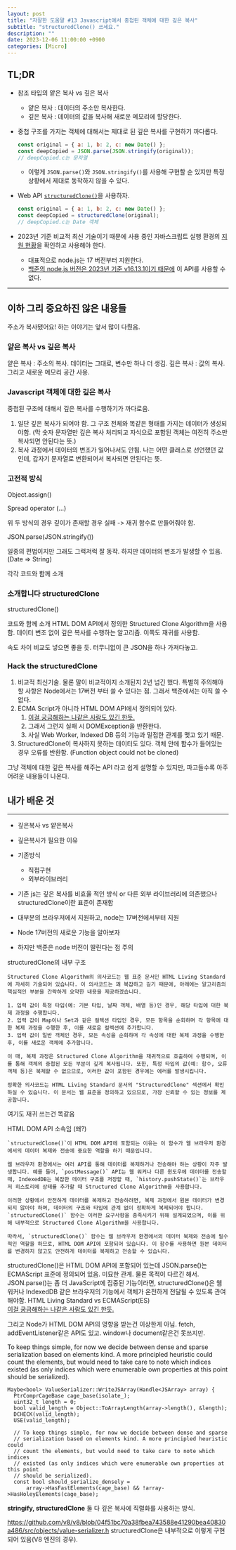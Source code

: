 ```yaml
---
layout: post
title: "자잘한 도움말 #13 Javascript에서 중첩된 객체에 대한 깊은 복사"
subtitle: "structuredClone() 쓰세요."
description: ""
date: 2023-12-06 11:00:00 +0900
categories: [Micro]
---
```


## TL;DR

- 참조 타입의 얕은 복사 vs 깊은 복사
  - 얕은 복사 : 데이터의 주소만 복사한다.
  - 깊은 복사 : 데이터의 값을 복사해 새로운 메모리에 할당한다.
- 중첩 구조를 가지는 객체에 대해서는 제대로 된 깊은 복사를 구현하기 까다롭다.
  ```javascript
  const original = { a: 1, b: 2, c: new Date() };
  const deepCopied = JSON.parse(JSON.stringify(original));
  // deepCopied.c는 문자열
  ```
  - 이렇게 `JSON.parse()`와 `JSON.stringify()`를 사용해 구현할 순 있지만 특정 상황에서 제대로 동작하지 않을 수 있다.

- Web API [`structuredClone()`](https://developer.mozilla.org/en-US/docs/Web/API/structuredClone)을 사용하자.  
  ```javascript
  const original = { a: 1, b: 2, c: new Date() };
  const deepCopied = structuredClone(original);
  // deepCopied.c는 Date 객체
  ```
- 2023년 기준 비교적 최신 기술이기 때문에 사용 중인 자바스크립트 실행 환경의 [지원 현황](https://developer.mozilla.org/en-US/docs/Web/API/structuredClone#browser_compatibility)을 확인하고 사용해야 한다.
  - 대표적으로 node.js는 17 버전부터 지원한다.
  - [백준의 node.js 버전은 2023년 기준 v16.13.1이기 때문에](https://help.acmicpc.net/language/info) 이 API를 사용할 수 없다.

---

## 이하 그리 중요하진 않은 내용들

주소가 복사됐어요! 하는 이야기는 앞서 많이 다뤘음.

### 얕은 복사 vs 깊은 복사

얕은 복사 : 주소의 복사. 데이터는 그대로, 변수만 하나 더 생김.
깊은 복사 : 값의 복사. 그리고 새로운 메모리 공간 사용.

### Javascript 객체에 대한 깊은 복사

중첩된 구조에 대해서 깊은 복사를 수행하기가 까다로움.

1. 일단 깊은 복사가 되어야 함. 그 구조 전체와 똑같은 형태를 가지는 데이터가 생성되야함. (막 숫자 문자열만 깊은 복사 처리되고 자식으로 포함된 객체는 여전히 주소만 복사되면 안된다는 뜻.)
2. 복사 과정에서 데이터의 변조가 일어나서도 안됨. 나는 어떤 클래스로 선언했던 값인데, 갑자기 문자열로 변환되어서 복사되면 안된다는 뜻.

### 고전적 방식

Object.assign()

Spread operator (...)

위 두 방식의 경우 깊이가 존재할 경우 실패 -> 재귀 함수로 만들어줘야 함.

JSON.parse(JSON.stringify())

일종의 편법이지만 그래도 그럭저럭 잘 동작. 하지만 데이터의 변조가 발생할 수 있음. (Date => String)

각각 코드와 함께 소개

### 소개합니다 structuredClone

structuredClone()

코드와 함께 소개
HTML DOM API에서 정의한 Structured Clone Algorithm을 사용함. 데이터 변조 없이 깊은 복사를 수행하는 알고리즘. 이쪽도 재귀를 사용함.

속도 차이 비교도 넣으면 좋을 듯. 터무니없이 큰 JSON을 하나 가져다놓고.

### Hack the structuredClone

1. 비교적 최신기술. 물론 말이 비교적이지 소개된지 2년 넘긴 했다. 특별히 주의해야 할 사항은 Node에서는 17버전 부터 쓸 수 있다는 점. 그래서 백준에서는 아직 쓸 수 없다.
2. ECMA Script가 아니라 HTML DOM API에서 정의되어 있다.
   1. [이걸 궁금해하는 나같은 사람도 있긴 한듯.](https://es.discourse.group/t/structuredclone-as-ecmascript-standard/1661)
   2. 그래서 그런지 실패 시 DOMException을 반환한다.
   3. 사실 Web Worker, Indexed DB 등의 기능과 밀접한 관계를 맺고 있기 때문.
3. StructuredClone이 복사하지 못하는 데이터도 있다. 객체 안에 함수가 들어있는 경우 오류를 반환함. (Function object could not be cloned)

그냥 객체에 대한 깊은 복사를 해주는 API 라고 쉽게 설명할 수 있지만, 파고들수록 아주 어려운 내용들이 나온다.

## 내가 배운 것

---

  - 깊은복사 vs 얕은복사
  - 깊은복사가 필요한 이유
  - 기존방식
    - 직접구현
    - 외부라이브러리

  - 기존 js는 깊은 복사를 비효율 적인 방식 or 다른 외부 라이브러리에 의존했으나
    structuredClone이란 표준이 존재함
  - 대부분의 브라우저에서 지원하고, node는 17버전에서부터 지원
  - Node 17버전의 새로운 기능을 알아보자
  - 하지만 백준은 node 버전이 딸린다는 점 주의


structuredClone의 내부 구조
```
Structured Clone Algorithm의 의사코드는 웹 표준 문서인 HTML Living Standard에 자세히 기술되어 있습니다. 이 의사코드는 꽤 복잡하고 길기 때문에, 아래에는 알고리즘의 핵심적인 부분을 간략하게 요약한 내용을 제공하겠습니다.

1. 입력 값이 특정 타입(예: 기본 타입, 날짜 객체, 배열 등)인 경우, 해당 타입에 대한 복제 과정을 수행합니다.
2. 입력 값이 Map이나 Set과 같은 컬렉션 타입인 경우, 모든 항목을 순회하며 각 항목에 대한 복제 과정을 수행한 후, 이를 새로운 컬렉션에 추가합니다.
3. 입력 값이 일반 객체인 경우, 모든 속성을 순회하며 각 속성에 대한 복제 과정을 수행한 후, 이를 새로운 객체에 추가합니다.

이 때, 복제 과정은 Structured Clone Algorithm을 재귀적으로 호출하여 수행되며, 이를 통해 객체의 중첩된 모든 부분이 깊게 복사됩니다. 또한, 특정 타입의 값(예: 함수, 오류 객체 등)은 복제할 수 없으므로, 이러한 값이 포함된 경우에는 에러를 발생시킵니다.

정확한 의사코드는 HTML Living Standard 문서의 "StructuredClone" 섹션에서 확인하실 수 있습니다. 이 문서는 웹 표준을 정의하고 있으므로, 가장 신뢰할 수 있는 정보를 제공합니다.
```
여기도 재귀 쓰는건 똑같음

HTML DOM API 소속임 (왜?)
```
`structuredClone()`이 HTML DOM API에 포함되는 이유는 이 함수가 웹 브라우저 환경에서의 데이터 복제와 전송에 중요한 역할을 하기 때문입니다.

웹 브라우저 환경에서는 여러 API를 통해 데이터를 복제하거나 전송해야 하는 상황이 자주 발생합니다. 예를 들어, `postMessage()` API는 웹 워커나 다른 윈도우에 데이터를 전송할 때, IndexedDB는 복잡한 데이터 구조를 저장할 때, `history.pushState()`는 브라우저 히스토리에 상태를 추가할 때 Structured Clone Algorithm을 사용합니다.

이러한 상황에서 안전하게 데이터를 복제하고 전송하려면, 복제 과정에서 원본 데이터가 변경되지 않아야 하며, 데이터의 구조와 타입에 관계 없이 정확하게 복제되어야 합니다. `structuredClone()` 함수는 이러한 요구사항을 충족시키기 위해 설계되었으며, 이를 위해 내부적으로 Structured Clone Algorithm을 사용합니다.

따라서, `structuredClone()` 함수는 웹 브라우저 환경에서의 데이터 복제와 전송에 필수적인 역할을 하므로, HTML DOM API에 포함되어 있습니다. 이 함수를 사용하면 원본 데이터를 변경하지 않고도 안전하게 데이터를 복제하고 전송할 수 있습니다.
```

structuredClone()은 HTML DOM API에 포함되어 있는데 JSON.parse()는 ECMAScript 표준에 정의되어 있음. 미묘한 관계. 물론 목적이 다르긴 해서. JSON.parse()는 좀 더 JavaScript에 집중된 기능이라면, structuredClone()은 웹 워커나 IndexedDB 같은 브라우저의 기능에서 객체가 온전하게 전달될 수 있도록 관여해야함.
HTML Living Standard vs ECMAScript(ES)  
[이걸 궁금해하는 나같은 사람도 있긴 한듯.](https://es.discourse.group/t/structuredclone-as-ecmascript-standard/1661)

그리고 Node가 HTML DOM API의 영향을 받는건 이상한게 아님. fetch, addEventListener같은 API도 있고. window나 document같은건 못쓰지만.

 To keep things simple, for now we decide between dense and sparse serialization based on elements kind. A more principled heuristic could count the elements, but would need to take care to note which indices existed (as only indices which were enumerable own properties at this point should be serialized).

```
Maybe<bool> ValueSerializer::WriteJSArray(Handle<JSArray> array) {
  PtrComprCageBase cage_base(isolate_);
  uint32_t length = 0;
  bool valid_length = Object::ToArrayLength(array->length(), &length);
  DCHECK(valid_length);
  USE(valid_length);

  // To keep things simple, for now we decide between dense and sparse
  // serialization based on elements kind. A more principled heuristic could
  // count the elements, but would need to take care to note which indices
  // existed (as only indices which were enumerable own properties at this point
  // should be serialized).
  const bool should_serialize_densely =
      array->HasFastElements(cage_base) && !array->HasHoleyElements(cage_base);
```

**stringify, structuredClone** 둘 다 깊은 복사에 직렬화를 사용하는 방식.

https://github.com/v8/v8/blob/04f51bc70a38fbea743588e41290bea40830a486/src/objects/value-serializer.h
structuredClone은 내부적으로 이렇게 구현되어 있음(V8 엔진의 경우).